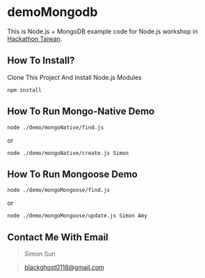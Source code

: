 # demoMongodb
This is Node.js + MongoDB example code for Node.js workshop in [Hackathon Taiwan](https://hackathon.tw/).

## How To Install?

Clone This Project And Install Node.js Modules

``npm install``

## How To Run Mongo-Native Demo


``node ./demo/mongoNative/find.js``

or

``node ./demo/mongoNative/create.js Simon``

## How To Run Mongoose Demo

``node ./demo/mongoMongoose/find.js``

or

``node ./demo/mongoMongoose/update.js Simon Amy``

## Contact Me With Email
> Simon Sun

> blackghost0118@gmail.com
